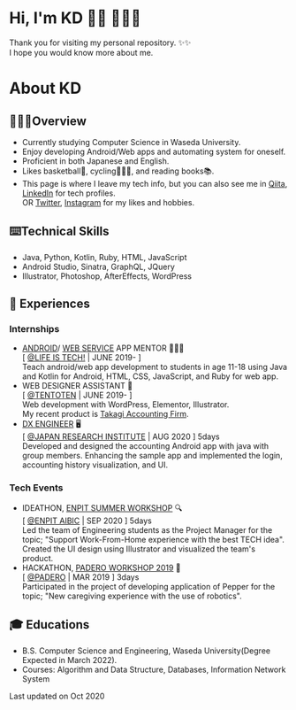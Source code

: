 # Hi, I'm KD 👋🏼 👩🏻‍💻
Thank you for visiting my personal repository. ✨✨ \
I hope you would know more about me.

# About KD
## 🙋🏻‍♀️Overview
- Currently studying Computer Science in Waseda University.
- Enjoy developing Android/Web apps and automating system for oneself.
- Proficient in both Japanese and English.
- Likes basketball🏀, cycling🚴🏻‍♀️, and reading books📚.
- This page is where I leave my tech info, but you can also see me in <a href="https://qiita.com/frogie">Qiita</a>, <a href="din.com/in/kaede-i-619a141aa/">LinkedIn</a> for tech profiles. \
OR <a href="https://twitter.com/kaedejima">Twitter</a>, <a href="https://www.instagram.com/kaedejima/">Instagram</a> for my likes and hobbies.
## ⌨️Technical Skills
- Java, Python, Kotlin, Ruby, HTML, JavaScript
- Android Studio, Sinatra, GraphQL, JQuery
- Illustrator, Photoshop, AfterEffects, WordPress

## 📃 Experiences
### Internships
- <a href="https://camp.life-is-tech.com/course/androidapps/">ANDROID</a>/ <a href="https://camp.life-is-tech.com/course/webservice/">WEB SERVICE</a> APP MENTOR 👩🏻‍💻 \
[ <a href="https://life-is-tech.com/">@LIFE IS TECH!</a> | JUNE 2019- ] \
Teach android/web app development to students in age 11-18 using Java and Kotlin for Android, HTML, CSS, JavaScript, and Ruby for web app.
- WEB DESIGNER ASSISTANT 🎨 \
[ <a href="https://tentoten.jp/">@TENTOTEN</a> | JUNE 2019- ] \
Web development with WordPress, Elementor, Illustrator.\
My recent product is <a href="https://takagikaikei.co.jp/">Takagi
Accounting Firm</a>.
- <a href="https://www.jri-career.com/internship.html">DX ENGINEER</a> 🖥 \
[ <a href="https://www.jri.co.jp/">@JAPAN RESEARCH INSTITUTE</a> | AUG 2020 ] 5days \
Developed and designed the accounting Android app with java with group members.
Enhancing the sample app and implemented the login, accounting history visualization, and UI.

### Tech Events
- IDEATHON, <a href="https://aibic.enpit.jp/news/412">ENPIT SUMMER WORKSHOP</a> 🔍 \
[ <a href="http://www.enpit.jp/">@ENPIT AIBIC</a> | SEP 2020 ] 5days \
Led the team of Engineering students as the Project Manager for the topic; "Support Work-From-Home experience with the best TECH idea". \
Created the UI design using Illustrator and visualized the team's product.
- HACKATHON, <a href="https://paderoworkshop2019.blogspot.com/">PADERO WORKSHOP 2019</a> 🤖 \
[ <a href="https://www.research-in-germany.org/the-future-of-work/research-networks/research-network-padero.html">@PADERO</a> | MAR 2019 ] 3days \
Participated in the project of developing application of Pepper for the topic; "New caregiving experience with the use of robotics".

<!-- 
## 🔨 Products
- <a href="https://hello-kd.work/">Protfolio Website</a>
- <a href="https://github.com/kaedejima/minimabank">Minimabank</a> (Android app)
- <a href="https://github.com/kaedejima/ColorPick">ColoPicker</a> (Android app)
- <a href="https://supp-script.herokuapp.com/">SuppScript</a> (Ruby Web app)
-->

## 🎓 Educations
- B.S. Computer Science and Engineering, Waseda University(Degree Expected in March 2022).
- Courses: Algorithm and Data Structure, Databases, Information Network System

Last updated on Oct 2020
